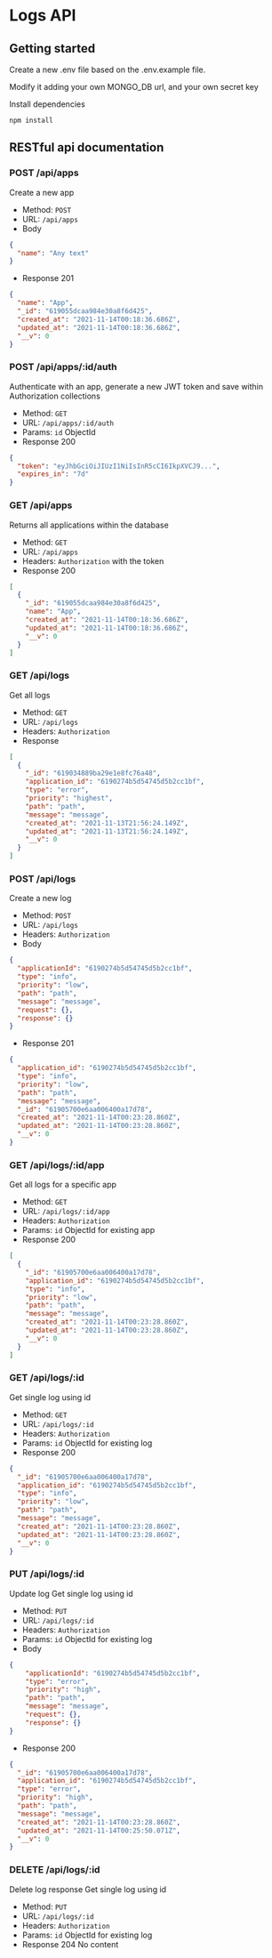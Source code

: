 # Logs API

## Getting started
Create a new .env file based on the .env.example file.

Modify it adding your own MONGO_DB url, and your own secret key

Install dependencies
```
npm install
```

## RESTful api documentation

### POST /api/apps
Create a new app
- Method: `POST`
- URL: `/api/apps`
- Body
```json
{
  "name": "Any text"
}
```
- Response 201
```json
{
  "name": "App",
  "_id": "619055dcaa984e30a8f6d425",
  "created_at": "2021-11-14T00:18:36.686Z",
  "updated_at": "2021-11-14T00:18:36.686Z",
  "__v": 0
}
```

### POST /api/apps/:id/auth
Authenticate with an app, generate a new JWT token and save within Authorization collections
- Method: `GET`
- URL: `/api/apps/:id/auth`
- Params: `id` ObjectId
- Response 200
```json
{
  "token": "eyJhbGciOiJIUzI1NiIsInR5cCI6IkpXVCJ9...",
  "expires_in": "7d"
}
```

### GET /api/apps
Returns all applications within the database
- Method: `GET`
- URL: `/api/apps`
- Headers: `Authorization` with the token
- Response 200
```json
[
  {
    "_id": "619055dcaa984e30a8f6d425",
    "name": "App",
    "created_at": "2021-11-14T00:18:36.686Z",
    "updated_at": "2021-11-14T00:18:36.686Z",
    "__v": 0
  }
]
```

### GET /api/logs
Get all logs
- Method: `GET`
- URL: `/api/logs`
- Headers: `Authorization`
- Response
```json
[
  {
    "_id": "619034889ba29e1e8fc76a48",
    "application_id": "6190274b5d54745d5b2cc1bf",
    "type": "error",
    "priority": "highest",
    "path": "path",
    "message": "message",
    "created_at": "2021-11-13T21:56:24.149Z",
    "updated_at": "2021-11-13T21:56:24.149Z",
    "__v": 0
  }
]
```

### POST /api/logs
Create a new log
- Method: `POST`
- URL: `/api/logs`
- Headers: `Authorization`
- Body
```json
{
  "applicationId": "6190274b5d54745d5b2cc1bf",
  "type": "info",
  "priority": "low",
  "path": "path",
  "message": "message",
  "request": {},
  "response": {}
}
```
- Response 201
```json
{
  "application_id": "6190274b5d54745d5b2cc1bf",
  "type": "info",
  "priority": "low",
  "path": "path",
  "message": "message",
  "_id": "61905700e6aa006400a17d78",
  "created_at": "2021-11-14T00:23:28.860Z",
  "updated_at": "2021-11-14T00:23:28.860Z",
  "__v": 0
}
```

### GET /api/logs/:id/app
Get all logs for a specific app
- Method: `GET`
- URL: `/api/logs/:id/app`
- Headers: `Authorization`
- Params: `id` ObjectId for existing app
- Response 200
```json
[
  {
    "_id": "61905700e6aa006400a17d78",
    "application_id": "6190274b5d54745d5b2cc1bf",
    "type": "info",
    "priority": "low",
    "path": "path",
    "message": "message",
    "created_at": "2021-11-14T00:23:28.860Z",
    "updated_at": "2021-11-14T00:23:28.860Z",
    "__v": 0
  }
]
```

### GET /api/logs/:id
Get single log using id
- Method: `GET`
- URL: `/api/logs/:id`
- Headers: `Authorization`
- Params: `id` ObjectId for existing log
- Response 200
```json
{
  "_id": "61905700e6aa006400a17d78",
  "application_id": "6190274b5d54745d5b2cc1bf",
  "type": "info",
  "priority": "low",
  "path": "path",
  "message": "message",
  "created_at": "2021-11-14T00:23:28.860Z",
  "updated_at": "2021-11-14T00:23:28.860Z",
  "__v": 0
}
```

### PUT /api/logs/:id
Update log
Get single log using id
- Method: `PUT`
- URL: `/api/logs/:id`
- Headers: `Authorization`
- Params: `id` ObjectId for existing log
- Body
```json
{
	"applicationId": "6190274b5d54745d5b2cc1bf",
	"type": "error",
	"priority": "high",
	"path": "path",
	"message": "message",
	"request": {},
	"response": {}
}
```
- Response 200
```json
{
  "_id": "61905700e6aa006400a17d78",
  "application_id": "6190274b5d54745d5b2cc1bf",
  "type": "error",
  "priority": "high",
  "path": "path",
  "message": "message",
  "created_at": "2021-11-14T00:23:28.860Z",
  "updated_at": "2021-11-14T00:25:50.071Z",
  "__v": 0
}
```
### DELETE /api/logs/:id
Delete log response
Get single log using id
- Method: `PUT`
- URL: `/api/logs/:id`
- Headers: `Authorization`
- Params: `id` ObjectId for existing log
- Response 204 No content